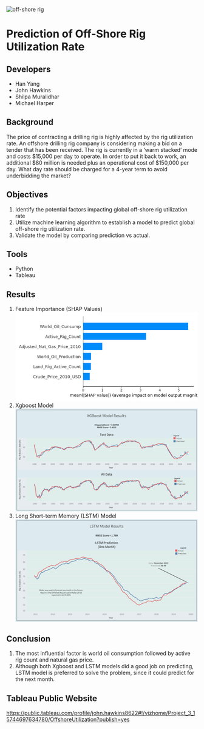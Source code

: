 ![off-shore rig](https://media.mnn.com/assets/images/2010/05/shutterstock_680239339.jpg.653x0_q80_crop-smart.jpg)
# Prediction of Off-Shore Rig Utilization Rate 
## Developers
* Han Yang
* John Hawkins
* Shilpa Muralidhar
* Michael Harper
## Background
The price of contracting a drilling rig is highly affected by the rig utilization rate. An offshore drilling rig company is considering making a bid on a tender that has been received. The rig is currently in a ‘warm stacked’ mode and costs $15,000 per day to operate. In order to put it back to work, an additional $80 million is needed plus an operational cost of $150,000 per day. What day rate should be charged for a 4-year term to avoid underbidding the market?
## Objectives
1. Identify the potential factors impacting global off-shore rig utilization rate
2. Utilize machine learning algorithm to establish a model to predict global off-shore rig utilization rate.
3. Validate the model by comparing prediction vs actual.
## Tools
* Python
* Tableau
## Results
1. Feature Importance (SHAP Values)
![shap](han/HY_Model/XGB/SHAP_selected_features.png)
2. Xgboost Model
![XGB](han/HY_Tableau/xgb.png)
3. Long Short-term Memory (LSTM) Model
![LSTM](han/HY_Tableau/LSTM.png)

## Conclusion
1. The most influential factor is world oil consumption followed by active rig count and natural gas price.
2. Although both Xgboost and LSTM models did a good job on predicting, LSTM model is preferred to solve the problem, since it could predict for the next month.
## Tableau Public Website
https://public.tableau.com/profile/john.hawkins8622#!/vizhome/Project_3_15744697634780/OffshoreUtilization?publish=yes

